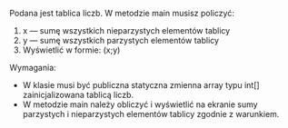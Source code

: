 Podana jest tablica liczb. W metodzie main musisz policzyć:

1. x — sumę wszystkich nieparzystych elementów tablicy
2. y — sumę wszystkich parzystych elementów tablicy
3. Wyświetlić w formie: (x;y)

Wymagania:

- W klasie musi być publiczna statyczna zmienna array typu int[] zainicjalizowana tablicą liczb.
- W metodzie main należy obliczyć i wyświetlić na ekranie sumy parzystych i nieparzystych elementów tablicy zgodnie z
  warunkiem.